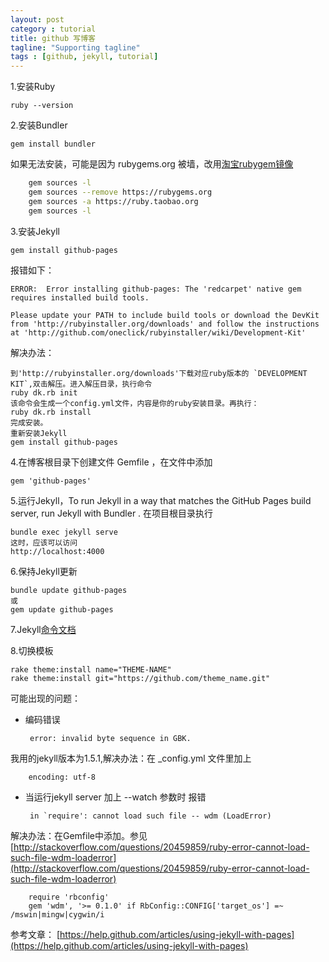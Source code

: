 ```yaml
---
layout: post
category : tutorial
title: github 写博客
tagline: "Supporting tagline"
tags : [github, jekyll, tutorial]
---
```


1.安装Ruby

    ruby --version
    
2.安装Bundler

    gem install bundler
    
如果无法安装，可能是因为 rubygems.org 被墙，改用[淘宝rubygem镜像](http://ruby.taobao.org/)

```bash
    gem sources -l
    gem sources --remove https://rubygems.org
    gem sources -a https://ruby.taobao.org
    gem sources -l
```

3.安装Jekyll

    gem install github-pages
    
报错如下：

    ERROR:  Error installing github-pages: The 'redcarpet' native gem requires installed build tools.

    Please update your PATH to include build tools or download the DevKit
    from 'http://rubyinstaller.org/downloads' and follow the instructions
    at 'http://github.com/oneclick/rubyinstaller/wiki/Development-Kit'
解决办法：

    到'http://rubyinstaller.org/downloads'下载对应ruby版本的 `DEVELOPMENT KIT`,双击解压。进入解压目录，执行命令
    ruby dk.rb init
    该命令会生成一个config.yml文件，内容是你的ruby安装目录。再执行：
    ruby dk.rb install
    完成安装。
    重新安装Jekyll
    gem install github-pages
4.在博客根目录下创建文件 Gemfile ，在文件中添加

    gem 'github-pages'
5.运行Jekyll，To run Jekyll in a way that matches the GitHub Pages build server, run Jekyll with Bundler . 在项目根目录执行
    
    bundle exec jekyll serve
    这时，应该可以访问
    http://localhost:4000
6.保持Jekyll更新

    bundle update github-pages
    或
    gem update github-pages
    
7.Jekyll[命令文档](http://jekyllrb.com/docs/usage/)

8.切换模板

	rake theme:install name="THEME-NAME"
	rake theme:install git="https://github.com/theme_name.git"

可能出现的问题：

 - 编码错误

        error: invalid byte sequence in GBK.
我用的jekyll版本为1.5.1,解决办法：在 _config.yml 文件里加上
    
        encoding: utf-8


 - 当运行jekyll server 加上 --watch 参数时 报错
    
        in `require': cannot load such file -- wdm (LoadError)
解决办法：在Gemfile中添加。参见 [http://stackoverflow.com/questions/20459859/ruby-error-cannot-load-such-file-wdm-loaderror](http://stackoverflow.com/questions/20459859/ruby-error-cannot-load-such-file-wdm-loaderror)
    
        require 'rbconfig'
        gem 'wdm', '>= 0.1.0' if RbConfig::CONFIG['target_os'] =~ /mswin|mingw|cygwin/i
    
参考文章：
    [https://help.github.com/articles/using-jekyll-with-pages](https://help.github.com/articles/using-jekyll-with-pages)


